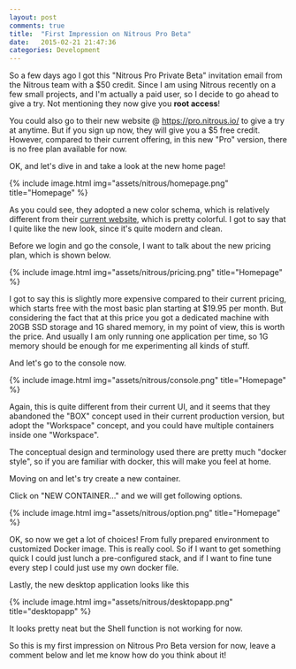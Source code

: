```yaml
---
layout: post
comments: true
title:  "First Impression on Nitrous Pro Beta"
date:   2015-02-21 21:47:36
categories: Development
---
```


So a few days ago I got this "Nitrous Pro Private Beta" invitation email from the Nitrous team with a $50 credit. Since I am using Nitrous recently on a few small projects, and I'm actually a paid user, so I decide to go ahead to give a try. Not mentioning they now give you **root access**!

You could also go to their new website @ <https://pro.nitrous.io/> to give a try at anytime. But if you sign up now, they will give you a $5 free credit. However, compared to their current offering, in this new "Pro" version, there is no free plan available for now.

OK, and let's dive in and take a look at the new home page!

{% include image.html img="assets/nitrous/homepage.png" title="Homepage" %}

As you could see, they adopted a new color schema, which is relatively different from their [current website](https://www.nitrous.io/), which is pretty colorful. I got to say that I quite like the new look, since it's quite modern and clean.


Before we login and go the console, I want to talk about the new pricing plan, which is shown below.

{% include image.html img="assets/nitrous/pricing.png" title="Homepage" %}

I got to say this is slightly more expensive compared to their current pricing, which starts free with the most basic plan starting at $19.95 per month. But considering the fact that at this price you got a dedicated machine with 20GB SSD storage and 1G shared memory, in my point of view, this is worth the price. And usually I am only running one application per time, so 1G memory should be enough for me experimenting all kinds of stuff. 

And let's go to the console now.

{% include image.html img="assets/nitrous/console.png" title="Homepage" %}

Again, this is quite different from their current UI, and it seems that they abandoned the "BOX" concept used in their current production version, but adopt the "Workspace" concept, and you could have multiple containers inside one "Workspace".

The conceptual design and terminology used there are pretty much "docker style", so if you are familiar with docker, this will make you feel at home. 

Moving on and let's try create a new container.

Click on "NEW CONTAINER..." and we will get following options.

{% include image.html img="assets/nitrous/option.png" title="Homepage" %}

OK, so now we get a lot of choices! From fully prepared environment to customized Docker image. This is really cool. So if I want to get something quick I could just lunch a pre-configured stack, and if I want to fine tune every step I could just use my own docker file.

Lastly, the new desktop application looks like this

{% include image.html img="assets/nitrous/desktopapp.png" title="desktopapp" %}

It looks pretty neat but the Shell function is not working for now. 

So this is my first impression on Nitrous Pro Beta version for now, leave a comment below and let me know how do you think about it!
